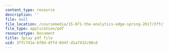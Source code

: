 ```yaml
---
content_type: resource
description: ''
file: null
file_location: /coursemedia/15-071-the-analytics-edge-spring-2017/3ffc741ebf8ddffd044fd1a7432c98cd_5tCSR5L4nWI.pdf
file_type: application/pdf
resourcetype: Document
title: 3play pdf file
uid: 3ffc741e-bf8d-dffd-044f-d1a7432c98cd
---
```

